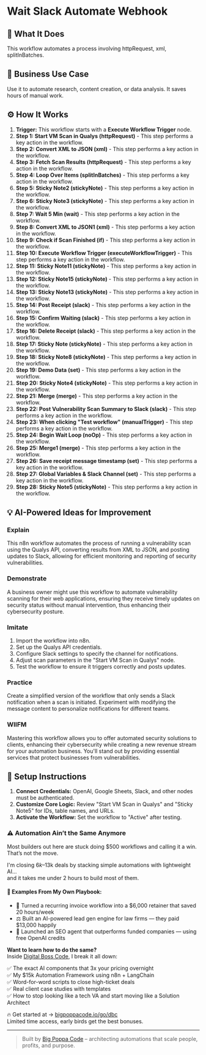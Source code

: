 # Wait Slack Automate Webhook

## 🚀 What It Does
This workflow automates a process involving httpRequest, xml, splitInBatches.

## 💼 Business Use Case
Use it to automate research, content creation, or data analysis. It saves hours of manual work.

## ⚙️ How It Works
1.  **Trigger:** This workflow starts with a **Execute Workflow Trigger** node.
2. **Step 1: Start VM Scan in Qualys (httpRequest)** - This step performs a key action in the workflow.
3. **Step 2: Convert XML to JSON (xml)** - This step performs a key action in the workflow.
4. **Step 3: Fetch Scan Results (httpRequest)** - This step performs a key action in the workflow.
5. **Step 4: Loop Over Items (splitInBatches)** - This step performs a key action in the workflow.
6. **Step 5: Sticky Note2 (stickyNote)** - This step performs a key action in the workflow.
7. **Step 6: Sticky Note3 (stickyNote)** - This step performs a key action in the workflow.
8. **Step 7: Wait 5 Min (wait)** - This step performs a key action in the workflow.
9. **Step 8: Convert XML to JSON1 (xml)** - This step performs a key action in the workflow.
10. **Step 9: Check if Scan Finished (if)** - This step performs a key action in the workflow.
11. **Step 10: Execute Workflow Trigger (executeWorkflowTrigger)** - This step performs a key action in the workflow.
12. **Step 11: Sticky Note11 (stickyNote)** - This step performs a key action in the workflow.
13. **Step 12: Sticky Note15 (stickyNote)** - This step performs a key action in the workflow.
14. **Step 13: Sticky Note13 (stickyNote)** - This step performs a key action in the workflow.
15. **Step 14: Post Receipt (slack)** - This step performs a key action in the workflow.
16. **Step 15: Confirm Waiting (slack)** - This step performs a key action in the workflow.
17. **Step 16: Delete Receipt (slack)** - This step performs a key action in the workflow.
18. **Step 17: Sticky Note (stickyNote)** - This step performs a key action in the workflow.
19. **Step 18: Sticky Note8 (stickyNote)** - This step performs a key action in the workflow.
20. **Step 19: Demo Data (set)** - This step performs a key action in the workflow.
21. **Step 20: Sticky Note4 (stickyNote)** - This step performs a key action in the workflow.
22. **Step 21: Merge (merge)** - This step performs a key action in the workflow.
23. **Step 22: Post Vulnerability Scan Summary to Slack (slack)** - This step performs a key action in the workflow.
24. **Step 23: When clicking "Test workflow" (manualTrigger)** - This step performs a key action in the workflow.
25. **Step 24: Begin Wait Loop (noOp)** - This step performs a key action in the workflow.
26. **Step 25: Merge1 (merge)** - This step performs a key action in the workflow.
27. **Step 26: Save receipt message timestamp (set)** - This step performs a key action in the workflow.
28. **Step 27: Global Variables & Slack Channel (set)** - This step performs a key action in the workflow.
29. **Step 28: Sticky Note5 (stickyNote)** - This step performs a key action in the workflow.

## 💡 AI-Powered Ideas for Improvement
### Explain
This n8n workflow automates the process of running a vulnerability scan using the Qualys API, converting results from XML to JSON, and posting updates to Slack, allowing for efficient monitoring and reporting of security vulnerabilities.

### Demonstrate
A business owner might use this workflow to automate vulnerability scanning for their web applications, ensuring they receive timely updates on security status without manual intervention, thus enhancing their cybersecurity posture.

### Imitate
1. Import the workflow into n8n.
2. Set up the Qualys API credentials.
3. Configure Slack settings to specify the channel for notifications.
4. Adjust scan parameters in the "Start VM Scan in Qualys" node.
5. Test the workflow to ensure it triggers correctly and posts updates.

### Practice
Create a simplified version of the workflow that only sends a Slack notification when a scan is initiated. Experiment with modifying the message content to personalize notifications for different teams.

### WIIFM
Mastering this workflow allows you to offer automated security solutions to clients, enhancing their cybersecurity while creating a new revenue stream for your automation business. You'll stand out by providing essential services that protect businesses from vulnerabilities.

## 🔧 Setup Instructions
1. **Connect Credentials:** OpenAI, Google Sheets, Slack, and other nodes must be authenticated.
2. **Customize Core Logic:** Review "Start VM Scan in Qualys" and "Sticky Note5" for IDs, table names, and URLs.
3. **Activate the Workflow:** Set the workflow to "Active" after testing.

### ⚠️ Automation Ain’t the Same Anymore

Most builders out here are stuck doing $500 workflows and calling it a win.  
That’s not the move.  

I'm closing $6k–$13k deals by stacking simple automations with lightweight AI...  
and it takes me under 2 hours to build most of them.

#### 🧠 Examples From My Own Playbook:
- 🔁 Turned a recurring invoice workflow into a $6,000 retainer that saved 20 hours/week  
- ⚖️ Built an AI-powered lead gen engine for law firms — they paid $13,000 happily  
- 🚀 Launched an SEO agent that outperforms funded companies — using free OpenAI credits  

**Want to learn how to do the same?**  
Inside [Digital Boss Code](https://bigpoppacode.io/go/dbc), I break it all down:

✅ The exact AI components that 3x your pricing overnight  
✅ My $15k Automation Framework using n8n + LangChain  
✅ Word-for-word scripts to close high-ticket deals  
✅ Real client case studies with templates  
✅ How to stop looking like a tech VA and start moving like a Solution Architect  

🔥 Get started at → [bigpoppacode.io/go/dbc](https://bigpoppacode.io/go/dbc)  
Limited time access, early birds get the best bonuses.

---
> Built by [Big Poppa Code](https://bigpoppacode.io) – architecting automations that scale people, profits, and purpose.
